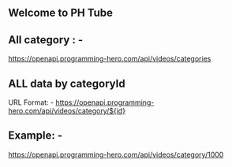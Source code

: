 ## Welcome to PH Tube


## All category : -
https://openapi.programming-hero.com/api/videos/categories


## ALL data by categoryId
URL Format: - 
https://openapi.programming-hero.com/api/videos/category/${id}


## Example: - 
https://openapi.programming-hero.com/api/videos/category/1000